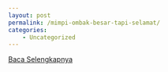 ```yaml
---
layout: post
permalink: /mimpi-ombak-besar-tapi-selamat/
categories:
    - Uncategorized
---
```


[Baca Selengkapnya](/07)